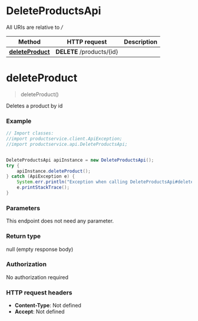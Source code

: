# DeleteProductsApi

All URIs are relative to */*

Method | HTTP request | Description
------------- | ------------- | -------------
[**deleteProduct**](DeleteProductsApi.md#deleteProduct) | **DELETE** /products/{id} | 

<a name="deleteProduct"></a>
# **deleteProduct**
> deleteProduct()



Deletes a product by id

### Example
```java
// Import classes:
//import productservice.client.ApiException;
//import productservice.api.DeleteProductsApi;


DeleteProductsApi apiInstance = new DeleteProductsApi();
try {
    apiInstance.deleteProduct();
} catch (ApiException e) {
    System.err.println("Exception when calling DeleteProductsApi#deleteProduct");
    e.printStackTrace();
}
```

### Parameters
This endpoint does not need any parameter.

### Return type

null (empty response body)

### Authorization

No authorization required

### HTTP request headers

 - **Content-Type**: Not defined
 - **Accept**: Not defined

